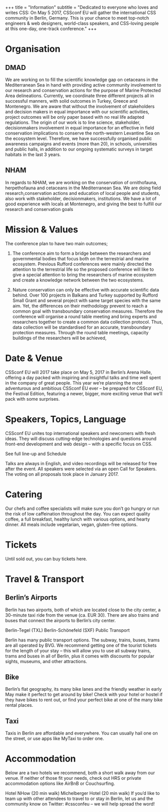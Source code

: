 +++
title = "Information"
subtitle = "Dedicated to everyone who loves and writes CSS: On May 5 2017, CSSconf EU will gather the international CSS community in Berlin, Germany. This is your chance to meet top-notch engineers & web designers, world-class speakers, and CSS-loving people at this one-day, one-track conference."
+++


# Organisation

## DMAD
We are working on to fill the scientific knowledge gap on cetaceans in the Mediterranean Sea in hand with providing active community involvement to our research and conservation actions for the purpose of Marine Protected Area delineations. Currently, we coordinate three different projects all in successful manners, with solid outcomes in Turkey, Greece and Montenegro. We are aware that without the involvement of stakeholders and decision makers in equal importance with our scientific activities, project outcomes will be only paper based with no real life adapted regulations. The origin of our work is to line science, stakeholder, decisionmakers involvement in equal importance for an effective in field conservation implications to conserve the north-western Levantine Sea on the ecosystem level. Therefore, we have successfully organised public awareness campaigns and events (more than 20), in schools, universities and public halls, in addition to our ongoing systematic surveys in target habitats in the last 3 years.

## NHAM
In regards to NHAM, we are working on the conservation of ornithofauna, herpethofauna and cetaceans in the Mediterranean Sea. We are doing field research,conservation actions and education of local people and students, also work with stakeholder, decisionmakers, institutions. We have a lot of good experience with locals at Montenegro, and giving the best to fulfill our research and conservation goals

# Mission & Values

The conference plan to have two main outcomes;

1. The conference aim to form a bridge between the researchers and governmental bodies that focus both on the terrestrial and marine ecosystem. Previous Rufford conferences were mainly directed the attention to the terrestrial life so the proposed conference will like to give a special attention to bring the researchers of marine ecosystem and create a knowledge network between the two ecosystems.

2. Nature conservation can only be effective with accurate scientific data behind. Over 100 projects in Balkans and Turkey supported by Rufford Small Grant and several project with same target species with the same aim. Yet, the differences on their methodology prevent to reach a common goal with transboundary conservation measures. Therefore the conference will organise a round table meeting and bring experts and researchers together to create a common data collection protocol. Thus, data collection will be standardised for an accurate, transboundary protection measures. Through the round table meetings, capacity buildings of the researchers will be achieved,

# Date & Venue

CSSconf EU will 2017 take place on May 5, 2017 in Berlin’s Arena Halle, offering a day packed with inspiring and insightful talks and time well spent in the company of great people. This year we’re planning the most adventurous and ambitious CSSconf EU ever – be prepared for CSSconf EU, the Festival Edition, featuring a newer, bigger, more exciting venue that we’ll pack with some surprises.

# Speakers, Topics, Language

CSSconf EU unites top international speakers and newcomers with fresh ideas. They will discuss cutting-edge technologies and questions around front-end development and web design – with a specific focus on CSS.

See full line-up and Schedule

Talks are always in English, and video recordings will be released for free after the event. All speakers were selected via an open Call for Speakers. The voting on all proposals took place in January 2017.

# Catering

Our chefs and coffee specialists will make sure you don’t go hungry or run the risk of low caffeination throughout the day. You can expect quality coffee, a full breakfast, healthy lunch with various options, and hearty dinner. All meals include vegetarian, vegan, gluten-free options.

# Tickets

Until sold out, you can buy tickets here.


# Travel & Transport

## Berlin’s Airports

Berlin has two airports, both of which are located close to the city center, a 30-minute taxi ride from the venue (ca. EUR 30). There are also trains and buses that connect the airports to Berlin’s city center.

Berlin-Tegel (TXL)
Berlin-Schönefeld (SXF)
Public Transport

Berlin has many public transport options. The subway, trains, buses, trams are all operated by BVG. We recommend getting one of the tourist tickets for the length of your stay – this will allow you to use all subway trains, trams and buses in all of Berlin, plus it comes with discounts for popular sights, museums, and other attractions.

## Bike

Berlin’s flat geography, its many bike lanes and the friendly weather in early May make it perfect to get around by bike! Check with your hotel or hostel if they have bikes to rent out, or find your perfect bike at one of the many bike rental places.

## Taxi

Taxis in Berlin are affordable and everywhere. You can usually hail one on the street, or use apps like MyTaxi to order one.


# Accommodation

Below are a two hotels we recommend, both a short walk away from our venue. If neither of those fit your needs, check out HRS or private accommodation options like AirBnB or Couchsurfing.

Hotel NHow (20 min walk)
Michelberger Hotel (20 min walk)
If you’d like to team up with other attendees to travel to or stay in Berlin, let us and the community know on Twitter: #cssconfeu – we will help spread the word!
